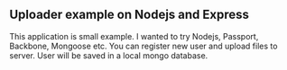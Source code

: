 ## Uploader example on Nodejs and Express

This application is small example. I wanted to try Nodejs, Passport, Backbone, Mongoose etc. You can register new user and upload files to server. User will be saved in a local mongo database. 